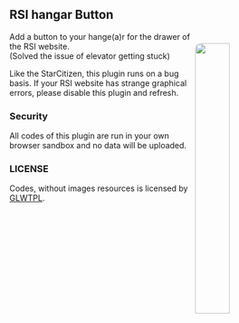 ## RSI hangar Button

<img id="img1" align="right" src="https://github.com/user-attachments/assets/2fa703df-9847-4c8c-91b9-73bc6e876809" width="35%" style="margin-top: 20px; border-radius: 10px 10px">

Add a button to your hange(a)r for the drawer of the RSI website.   
(Solved the issue of elevator getting stuck)

Like the StarCitizen, this plugin runs on a bug basis. If your RSI website has strange graphical errors, please disable this plugin and refresh.

### Security
All codes of this plugin are run in your own browser sandbox and no data will be uploaded.

### LICENSE
Codes, without images resources is licensed by [GLWTPL](https://github.com/cfdxkk/RSI-Hangar-Button/blob/master/LICENSE).  

